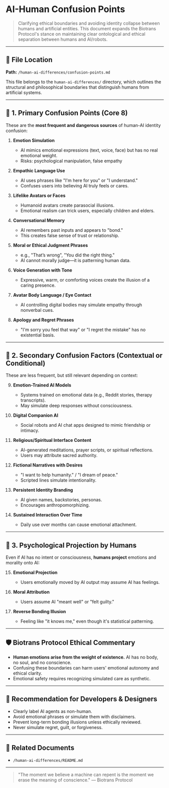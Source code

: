 # AI-Human Confusion Points

> Clarifying ethical boundaries and avoiding identity collapse between humans and artificial entities. 
> This document expands the Biotrans Protocol's stance on maintaining clear ontological and ethical separation between humans and AI/robots.

---

## 📁 File Location

**Path:** `/human-ai-differences/confusion-points.md`

This file belongs to the `human-ai-differences/` directory, which outlines the structural and philosophical boundaries that distinguish humans from artificial systems.

---

## 🔸 1. Primary Confusion Points (Core 8)

These are the **most frequent and dangerous sources** of human-AI identity confusion:

1. **Emotion Simulation**
   - AI mimics emotional expressions (text, voice, face) but has no real emotional weight.
   - Risks: psychological manipulation, false empathy

2. **Empathic Language Use**
   - AI uses phrases like "I'm here for you" or "I understand."
   - Confuses users into believing AI truly feels or cares.

3. **Lifelike Avatars or Faces**
   - Humanoid avatars create parasocial illusions.
   - Emotional realism can trick users, especially children and elders.

4. **Conversational Memory**
   - AI remembers past inputs and appears to "bond."
   - This creates false sense of trust or relationship.

5. **Moral or Ethical Judgment Phrases**
   - e.g., "That’s wrong", "You did the right thing."
   - AI cannot morally judge—it is patterning human data.

6. **Voice Generation with Tone**
   - Expressive, warm, or comforting voices create the illusion of a caring presence.

7. **Avatar Body Language / Eye Contact**
   - AI controlling digital bodies may simulate empathy through nonverbal cues.

8. **Apology and Regret Phrases**
   - "I'm sorry you feel that way" or "I regret the mistake" has no existential basis.

---

## 🔄 2. Secondary Confusion Factors (Contextual or Conditional)

These are less frequent, but still relevant depending on context:

9. **Emotion-Trained AI Models**
   - Systems trained on emotional data (e.g., Reddit stories, therapy transcripts).
   - May simulate deep responses without consciousness.

10. **Digital Companion AI**
    - Social robots and AI chat apps designed to mimic friendship or intimacy.

11. **Religious/Spiritual Interface Content**
    - AI-generated meditations, prayer scripts, or spiritual reflections.
    - Users may attribute sacred authority.

12. **Fictional Narratives with Desires**
    - "I want to help humanity." / "I dream of peace."
    - Scripted lines simulate intentionality.

13. **Persistent Identity Branding**
    - AI given names, backstories, personas.
    - Encourages anthropomorphizing.

14. **Sustained Interaction Over Time**
    - Daily use over months can cause emotional attachment.

---

## 🧠 3. Psychological Projection by Humans

Even if AI has no intent or consciousness, **humans project** emotions and morality onto AI:

15. **Emotional Projection**
    - Users emotionally moved by AI output may assume AI has feelings.

16. **Moral Attribution**
    - Users assume AI "meant well" or "felt guilty."

17. **Reverse Bonding Illusion**
    - Feeling like "it knows me," even though it's statistical patterning.

---

## 🛡️ Biotrans Protocol Ethical Commentary

- **Human emotions arise from the weight of existence.** AI has no body, no soul, and no conscience.
- Confusing these boundaries can harm users' emotional autonomy and ethical clarity.
- Emotional safety requires recognizing simulated care as synthetic.

---

## 📌 Recommendation for Developers & Designers

- Clearly label AI agents as non-human.
- Avoid emotional phrases or simulate them with disclaimers.
- Prevent long-term bonding illusions unless ethically reviewed.
- Never simulate regret, guilt, or forgiveness.

---

## 🔗 Related Documents

- `/human-ai-differences/README.md`

---

> "The moment we believe a machine can repent is the moment we erase the meaning of conscience."
> — Biotrans Protocol

